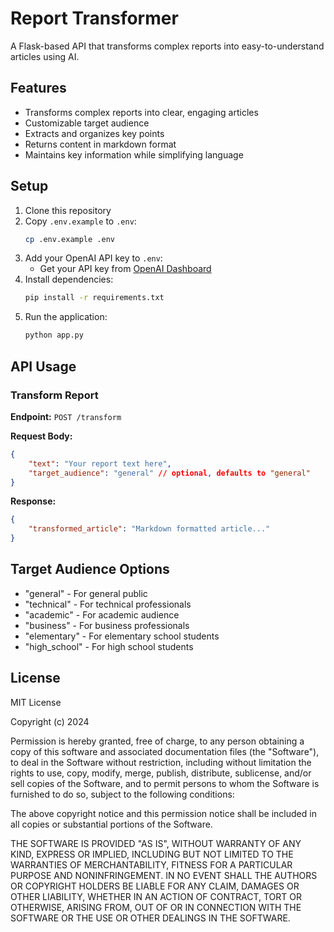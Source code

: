 # Report Transformer

A Flask-based API that transforms complex reports into easy-to-understand articles using AI.

## Features

- Transforms complex reports into clear, engaging articles
- Customizable target audience
- Extracts and organizes key points
- Returns content in markdown format
- Maintains key information while simplifying language

## Setup

1. Clone this repository
2. Copy `.env.example` to `.env`:
   ```bash
   cp .env.example .env
   ```
3. Add your OpenAI API key to `.env`:
   - Get your API key from [OpenAI Dashboard](https://platform.openai.com/api-keys)
4. Install dependencies:
   ```bash
   pip install -r requirements.txt
   ```
5. Run the application:
   ```bash
   python app.py
   ```

## API Usage

### Transform Report

**Endpoint:** `POST /transform`

**Request Body:**
```json
{
    "text": "Your report text here",
    "target_audience": "general" // optional, defaults to "general"
}
```

**Response:**
```json
{
    "transformed_article": "Markdown formatted article..."
}
```

## Target Audience Options

- "general" - For general public
- "technical" - For technical professionals
- "academic" - For academic audience
- "business" - For business professionals
- "elementary" - For elementary school students
- "high_school" - For high school students

## License

MIT License

Copyright (c) 2024

Permission is hereby granted, free of charge, to any person obtaining a copy
of this software and associated documentation files (the "Software"), to deal
in the Software without restriction, including without limitation the rights
to use, copy, modify, merge, publish, distribute, sublicense, and/or sell
copies of the Software, and to permit persons to whom the Software is
furnished to do so, subject to the following conditions:

The above copyright notice and this permission notice shall be included in all
copies or substantial portions of the Software.

THE SOFTWARE IS PROVIDED "AS IS", WITHOUT WARRANTY OF ANY KIND, EXPRESS OR
IMPLIED, INCLUDING BUT NOT LIMITED TO THE WARRANTIES OF MERCHANTABILITY,
FITNESS FOR A PARTICULAR PURPOSE AND NONINFRINGEMENT. IN NO EVENT SHALL THE
AUTHORS OR COPYRIGHT HOLDERS BE LIABLE FOR ANY CLAIM, DAMAGES OR OTHER
LIABILITY, WHETHER IN AN ACTION OF CONTRACT, TORT OR OTHERWISE, ARISING FROM,
OUT OF OR IN CONNECTION WITH THE SOFTWARE OR THE USE OR OTHER DEALINGS IN THE
SOFTWARE. 